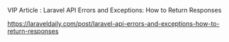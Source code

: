 VIP Article : Laravel API Errors and Exceptions: How to Return Responses

https://laraveldaily.com/post/laravel-api-errors-and-exceptions-how-to-return-responses